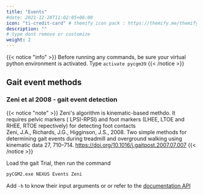 ```yaml
---
title: "Events"
#date: 2021-12-28T11:02:05+06:00
icon: "ti-credit-card" # themify icon pack : https://themify.me/themify-icons
description: ""
# type dont remove or customize
weight: 2
---
```



{{< notice "info" >}}
Before running any commands, be sure your virtual python environment is activated. Type `activate pycgm39`
{{< /notice >}}

## Gait event methods

### Zeni et al 2008 - gait event detection 


{{< notice "note" >}}
  Zeni's algorithm is kinematic-based methdo. It requires pelvic markers ( LPSI-RPSI) and foot markers (LHEE, LTOE and  RHEE, RTOE repectively) for detecting foot contacts </br>
  Zeni, J.A., Richards, J.G., Higginson, J.S., 2008. Two simple methods for determining gait events during treadmill and overground walking using kinematic data 27, 710–714. https://doi.org/10.1016/j.gaitpost.2007.07.007
{{< /notice >}}


Load the gait Trial, then run the command

  ```bash
  pyCGM2.exe NEXUS Events Zeni
  ```

Add ` -h ` to know their input arguments or or refer to the [documentation API](https://pycgm2.github.io/pyCGM2/Apps/nexus.html#Zeni) 


